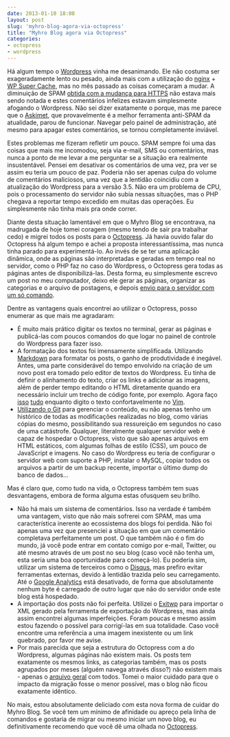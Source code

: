 ```yaml
---
date: 2013-01-10 18:08
layout: post
slug: 'myhro-blog-agora-via-octopress'
title: "Myhro Blog agora via Octopress"
categories: 
- octopress
- wordpress
---
```


Há algum tempo o [Wordpress](http://wordpress.org/) vinha me desanimando. Ele não costuma ser exageradamente lento ou pesado, ainda mais com a utilização do [nginx](http://nginx.org/) + [WP Super Cache](http://wordpress.org/extend/plugins/wp-super-cache/), mas no mês passado as coisas começaram a mudar. A diminuição de SPAM [obtida com a mudança para HTTPS](http://blog.myhro.info/2012/07/myhro-blog-agora-via-https/) não estava mais sendo notada e estes comentários infelizes estavam simplesmente afogando o Wordpress. Não sei dizer exatamente o porque, mas me parece que o [Askimet](http://akismet.com/), que provavelmente é a melhor ferramenta anti-SPAM da atualidade, parou de funcionar. Navegar pelo painel de administração, até mesmo para apagar estes comentários, se tornou completamente inviável.

Estes problemas me fizeram refletir um pouco. SPAM sempre foi uma das coisas que mais me incomodou, seja via e-mail, SMS ou comentários, mas nunca a ponto de me levar a me perguntar se a situação era realmente insustentável. Pensei em desativar os comentários de uma vez, pra ver se assim eu teria um pouco de paz. Poderia não ser apenas culpa do volume de comentários maliciosos, uma vez que a lentidão coincidiu com a atualização do Wordpress para a versão 3.5. Não era um problema de CPU, pois o processamento do servidor não subia nessas situações, mas o PHP chegava a reportar tempo excedido em muitas das operações. Eu simplesmente não tinha mais pra onde correr.

Diante desta situação lamentável em que o Myhro Blog se encontrava, na madrugada de hoje tomei coragem (mesmo tendo de sair pra trabalhar cedo) e migrei todos os posts para o [Octopress](http://octopress.org/). Já havia ouvido falar do Octopress há algum tempo e achei a proposta interessantíssima, mas nunca tinha parado para experimentá-lo. Ao invés de se ter uma aplicação dinâmica, onde as páginas são interpretadas e geradas em tempo real no servidor, como o PHP faz no caso do Wordpress, o Octopress gera todas as páginas antes de disponibilizá-las. Desta forma, eu simplesmente escrevo um post no meu computador, deixo ele gerar as páginas, organizar as categorias e o arquivo de postagens, e depois [envio para o servidor com um só comando](http://octopress.org/docs/deploying/rsync/).

Dentre as vantagens quais encontrei ao utilizar o Octopress, posso enumerar as que mais me agradaram:

* É muito mais prático digitar os textos no terminal, gerar as páginas e publicá-las com poucos comandos do que logar no painel de controle do Wordpress para fazer isso.  
* A formatação dos textos foi imensamente simplificada. Utilizando [Markdown](http://daringfireball.net/projects/markdown/basics) para formatar os posts, o ganho de produtividade é inegável. Antes, uma parte considerável do tempo envolvido na criação de um novo post era tomado pelo editor de textos do Wordpress. Eu tinha de definir o alinhamento do texto, criar os links e adicionar as imagens, além de perder tempo editando o HTML diretamente quando era necessário incluir um trecho de código fonte, por exemplo. Agora faço [isso](http://octopress.org/docs/blogging/code/) [tudo](http://octopress.org/docs/plugins/image-tag/) enquanto digito o texto confortavelmente no [Vim](http://www.vim.org/).  
* [Utilizando o Git](http://octopress.org/docs/setup/) para gerenciar o conteúdo, eu não apenas tenho um histórico de todas as modificações realizadas no blog, como várias cópias do mesmo, possibilitando sua ressureição em segundos no caso de uma catástrofe. Qualquer, literalmente qualquer servidor web é capaz de hospedar o Octopress, visto que são apenas arquivos em HTML estáticos, com algumas folhas de estilo (CSS), um pouco de JavaScript e imagens. No caso do Wordpress eu teria de configurar o servidor web com suporte a PHP, instalar o MySQL, copiar todos os arquivos a partir de um backup recente, importar o último dump do banco de dados...

Mas é claro que, como tudo na vida, o Octopress também tem suas desvantagens, embora de forma alguma estas ofusquem seu brilho.

* Não há mais um sistema de comentários. Isso na verdade é também uma vantagem, visto que não mais sofrerei com SPAM, mas uma característica inerente ao ecossistema dos blogs foi perdida. Não foi apenas uma vez que presenciei a situação em que um comentário completava perfeitamente um post. O que também não é o fim do mundo, já você pode entrar em contato comigo por e-mail, Twitter, ou até mesmo através de um post no seu blog (caso você não tenha um, esta seria uma boa oportunidade para começá-lo). Eu poderia sim, utilizar um sistema de terceiros como o [Disqus](http://disqus.com/), mas prefiro evitar ferramentas externas, devido à lentidão trazida pelo seu carregamento. Até o [Google Analytics](http://www.google.com/analytics/) está desativado, de forma que absolutamente nenhum byte é carregado de outro lugar que não do servidor onde este blog está hospedado.
* A importação dos posts não foi perfeita. Utilizei o [Exitwp](https://github.com/thomasf/exitwp) para importar o XML gerado pela ferramenta de exportação do Wordpress, mas ainda assim encontrei algumas imperfeições. Foram poucas e mesmo assim estou fazendo o possível para corrigí-las em sua totalidade. Caso você encontre uma referência a uma imagem inexistente ou um link quebrado, por favor me avise.
* Por mais parecida que seja a estrutura do Octopress com a do Wordpress, algumas páginas não existem mais. Os posts tem exatamente os mesmos links, as categorias também, mas os posts agrupados por meses (alguém navega através disso?) não existem mais - apenas o [arquivo geral](http://blog.myhro.info/archives) com todos. Tomei o maior cuidado para que o impacto da migração fosse o menor possível, mas o blog não ficou exatamente idêntico.

No mais, estou absolutamente deliciado com esta nova forma de cuidar do Myhro Blog. Se você tem um mínimo de afinidade ou apreço pela linha de comandos e gostaria de migrar ou mesmo iniciar um novo blog, eu definitivamente recomendo que você dê uma olhada no [Octopress](http://octopress.org/).
